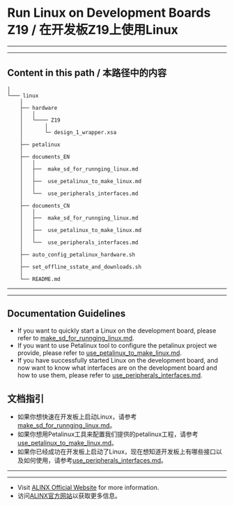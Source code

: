 # Run Linux on Development Boards Z19 / 在开发板Z19上使用Linux
---
---
## Content in this path / 本路径中的内容 
	│
	└─── linux
		│
		├── hardware
		│	│
		│	└──── Z19
		│		│	
		│	 	└─ design_1_wrapper.xsa	
		│
		├── petalinux
		│
		├── documents_EN
		│	│
		│	├──  make_sd_for_runnging_linux.md	
		│	│
		│	├──  use_petalinux_to_make_linux.md	
		│	│
		│	└──  use_peripherals_interfaces.md
		│
		├── documents_CN
		│	│
		│	├──  make_sd_for_runnging_linux.md	
		│	│
		│	├──  use_petalinux_to_make_linux.md
		│	│
		│	└──  use_peripherals_interfaces.md
		│
		├── auto_config_petalinux_hardware.sh
		│
		├── set_offline_sstate_and_downloads.sh
		│
		└── README.md
---
---
## Documentation Guidelines
- If you want to quickly start a Linux on the development board, please refer to [make_sd_for_runnging_linux.md](./documents_EN/make_sd_for_runnging_linux.md).
- If you want to use Petalinux tool to configure the petalinux project we provide, please refer to [use_petalinux_to_make_linux.md](./documents_EN/use_petalinux_to_make_linux.md).
- If you have successfully started Linux on the development board, and now want to know what interfaces are on the development board and how to use them, please refer to [use_peripherals_interfaces.md](./documents_EN/use_peripherals_interfaces.md).
## 文档指引
- 如果你想快速在开发板上启动Linux，请参考[make_sd_for_runnging_linux.md](./documents_CN/make_sd_for_runnging_linux.md)。
- 如果你想用Petalinux工具来配置我们提供的petalinux工程，请参考[use_petalinux_to_make_linux.md](./documents_CN/use_petalinux_to_make_linux.md)。
- 如果你已经成功在开发板上启动了Linux，现在想知道开发板上有哪些接口以及如何使用，请参考[use_peripherals_interfaces.md](./documents_CN/use_peripherals_interfaces.md)。
---
---
- Visit [ALINX Official Website](https://www.alinx.com) for more information.
- 访问[ALINX官方网站](https://www.alinx.com)以获取更多信息。

